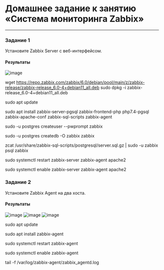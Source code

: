 # Домашнее задание к занятию «Система мониторинга Zabbix»
---
### Задание 1 

Установите Zabbix Server с веб-интерфейсом.


#### Результаты 
![image](https://github.com/CapStef/9-01-hw/assets/127747855/a9562da3-b225-46d4-ab86-6890cf60a30c)

wget https://repo.zabbix.com/zabbix/6.0/debian/pool/main/z/zabbix-release/zabbix-release_6.0-4+debian11_all.deb
sudo dpkg -i zabbix-release_6.0-4+debian11_all.deb

sudo apt update

sudo apt install zabbix-server-pgsql zabbix-frontend-php php7.4-pgsql zabbix-apache-conf zabbix-sql-scripts zabbix-agent

sudo -u postgres createuser --pwprompt zabbix

sudo -u postgres createdb -O zabbix zabbix

zcat /usr/share/zabbix-sql-scripts/postgresql/server.sql.gz | sudo -u zabbix psql zabbix

sudo systemctl restart zabbix-server zabbix-agent apache2

sudo systemctl enable zabbix-server zabbix-agent apache2

### Задание 2 

Установите Zabbix Agent на два хоста.


#### Результаты 
![image](https://github.com/CapStef/9-01-hw/assets/127747855/9303d67b-5de9-4c7c-9c7c-545c75626c58)
![image](https://github.com/CapStef/9-01-hw/assets/127747855/c721b40a-4504-43b8-b105-00b9c2d09522)
![image](https://github.com/CapStef/9-01-hw/assets/127747855/ccf66f63-58f7-4ebe-b384-f7cc221dcce0)


sudo apt update

sudo apt install zabbix-agent

sudo systemctl restart zabbix-agent

sudo systemctl enable zabbix-agent

tail -f /var/log/zabbix-agent/zabbix_agentd.log
